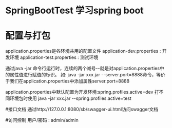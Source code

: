 # SpringBootTest  学习spring boot

# 配置与打包
application.properties是各环境共用的配置文件
application-dev.properties : 开发环境 
application-test.properties : 测试环境 

通过java -jar 命令行运行时，连续的两个减号--就是对application.properties中的属性值进行赋值的标识。
如: java -jar xxx.jar --server.port=8888命令，等价于我们在application.properties中添加属性server.port=8888

application.properties中默认配置为开发环境:spring.profiles.active=dev
打不同环境包时使用 java -jar xxx.jar --spring.profiles.active=test


#接口文档
通过http://127.0.0.1:8080/sb/swagger-ui.html访问swagger文档

#访问控制 用户/密码 : admin/admin


